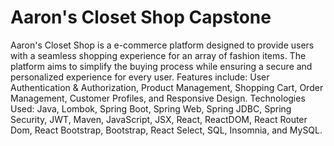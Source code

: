 # Aaron's Closet Shop Capstone 

Aaron's Closet Shop is a e-commerce platform designed to provide users with a seamless shopping experience for an array of fashion items. The platform aims to simplify the buying process while ensuring a secure and personalized experience for every user. Features include: User Authentication & Authorization, Product Management, Shopping Cart, Order Management, Customer Profiles, and Responsive Design. Technologies Used: Java, Lombok, Spring Boot, Spring Web, Spring JDBC, Spring Security, JWT, Maven, JavaScript, JSX, React, ReactDOM, React Router Dom, React Bootstrap, Bootstrap, React Select, SQL, Insomnia, and MySQL. 

